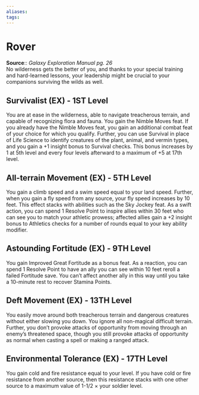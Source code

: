 ```yaml
---
aliases: 
tags: 
---
```


# Rover

**Source**:: _Galaxy Exploration Manual pg. 26_  
No wilderness gets the better of you, and thanks to your special training and hard-learned lessons, your leadership might be crucial to your companions surviving the wilds as well.

## Survivalist (EX) - 1ST Level

You are at ease in the wilderness, able to navigate treacherous terrain, and capable of recognizing flora and fauna. You gain the Nimble Moves feat. If you already have the Nimble Moves feat, you gain an additional combat feat of your choice for which you qualify. Further, you can use Survival in place of Life Science to identify creatures of the plant, animal, and vermin types, and you gain a +1 insight bonus to Survival checks. This bonus increases by 1 at 5th level and every four levels afterward to a maximum of +5 at 17th level.  

## All-terrain Movement (EX) - 5TH Level

You gain a climb speed and a swim speed equal to your land speed. Further, when you gain a fly speed from any source, your fly speed increases by 10 feet. This effect stacks with abilities such as the Sky Jockey feat. As a swift action, you can spend 1 Resolve Point to inspire allies within 30 feet who can see you to match your athletic prowess; affected allies gain a +2 insight bonus to Athletics checks for a number of rounds equal to your key ability modifier.  

## Astounding Fortitude (EX) - 9TH Level

You gain Improved Great Fortitude as a bonus feat. As a reaction, you can spend 1 Resolve Point to have an ally you can see within 10 feet reroll a failed Fortitude save. You can’t affect another ally in this way until you take a 10-minute rest to recover Stamina Points.  

## Deft Movement (EX) - 13TH Level

You easily move around both treacherous terrain and dangerous creatures without either slowing you down. You ignore all non-magical difficult terrain. Further, you don’t provoke attacks of opportunity from moving through an enemy’s threatened space, though you still provoke attacks of opportunity as normal when casting a spell or making a ranged attack.  

## Environmental Tolerance (EX) - 17TH Level

You gain cold and fire resistance equal to your level. If you have cold or fire resistance from another source, then this resistance stacks with one other source to a maximum value of 1-1/2 × your soldier level.
